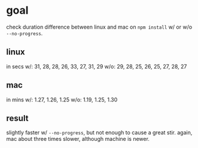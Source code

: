 # goal
check duration difference between linux and mac on `npm install` w/ or w/o
`--no-progress`.

## linux
in secs
w/:  31, 28, 28, 26, 33, 27, 31, 29
w/o: 29, 28, 25, 26, 25, 27, 28, 27

## mac
in mins
w/:  1.27, 1.26, 1.25
w/o: 1.19, 1.25, 1.30

## result
slightly faster w/ `--no-progress`, but not enough to cause a great stir.
again, mac about three times slower, although machine is newer.
